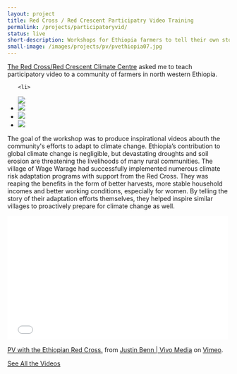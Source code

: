 ```yaml
---
layout: project
title: Red Cross / Red Crescent Participatry Video Training
permalink: /projects/participatoryvid/
status: live
short-description: Workshops for Ethiopia farmers to tell their own stories of confronting climate change
small-image: /images/projects/pv/pvethiopia07.jpg
---
```


<a href="http://www.climatecentre.org/">The Red Cross/Red Crescent Climate Centre</a> asked me to teach participatory video to a community of farmers in north western Ethiopia. 


<ul class="medium-block-grid-2 small-block-grid-1">

    <li>
<img src="{{ site.baseurl }}/images/projects/pv/pvethiopia03.png" />
</li>


<li>
<img src="{{ site.baseurl }}/images/projects/pv/pvethiopia05.png" />
</li>

<li>
<img src="{{ site.baseurl }}/images/projects/pv/pvethiopia04.png" />
</li>


<li>
<img src="{{ site.baseurl }}/images/projects/pv/pvethiopia06.png" />
</li>


</ul>

The goal of the workshop was to produce inspirational videos abouth the community's efforts to adapt to climate change. Ethiopia’s contribution to global climate change is negligible, but devastating droughts and soil erosion are threatening the livelihoods of many rural communities. The village of Wage Warage had successfully implemented numerous climate risk adaptation programs with support from the Red Cross. They was reaping the benefits in the form of better harvests, more stable household incomes and better working conditions, especially for women. By telling the story of their adaptation efforts themselves, they helped inspire similar villages to proactively prepare for climate change as well.

<div class="flex-video">
    
<iframe src="//player.vimeo.com/video/17926619" width="500" height="281" frameborder="0" webkitallowfullscreen mozallowfullscreen allowfullscreen></iframe> <p><a href="http://vimeo.com/17926619">PV with the Ethiopian Red Cross.</a> from <a href="http://vimeo.com/vivomediauk">Justin Benn | Vivo Media</a> on <a href="https://vimeo.com">Vimeo</a>.</p>

</div>

<a href="http://vimeo.com/album/3240441" target="_blank" class="button small info">See All the Videos</a> 


